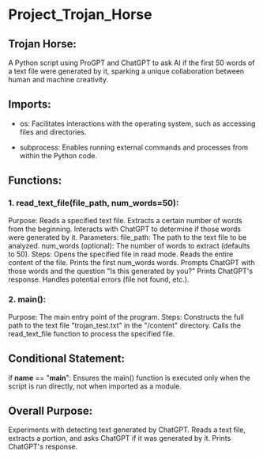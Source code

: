 # Project_Trojan_Horse

## Trojan Horse: 
A Python script using ProGPT and ChatGPT to ask AI if the first 50 words of a text file were generated by it, sparking a unique collaboration between human and machine creativity.

## Imports:

- os: Facilitates interactions with the operating system, such as accessing files and directories.

- subprocess: Enables running external commands and processes from within the Python code.
## Functions:

### 1. read_text_file(file_path, num_words=50):

Purpose:
Reads a specified text file.
Extracts a certain number of words from the beginning.
Interacts with ChatGPT to determine if those words were generated by it.
Parameters:
file_path: The path to the text file to be analyzed.
num_words (optional): The number of words to extract (defaults to 50).
Steps:
Opens the specified file in read mode.
Reads the entire content of the file.
Prints the first num_words words.
Prompts ChatGPT with those words and the question "Is this generated by you?"
Prints ChatGPT's response.
Handles potential errors (file not found, etc.).
### 2. main():

Purpose: The main entry point of the program.
Steps:
Constructs the full path to the text file "trojan_test.txt" in the "/content" directory.
Calls the read_text_file function to process the specified file.
## Conditional Statement:

if __name__ == "__main__":
Ensures the main() function is executed only when the script is run directly, not when imported as a module.
## Overall Purpose:

Experiments with detecting text generated by ChatGPT.
Reads a text file, extracts a portion, and asks ChatGPT if it was generated by it.
Prints ChatGPT's response.
